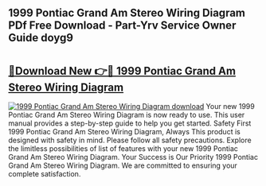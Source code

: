 ## 1999 Pontiac Grand Am Stereo Wiring Diagram PDf Free Download - Part-Yrv Service Owner Guide doyg9

# <h2><a href="http://dfhxaw.blite.top/?on=1999+Pontiac+Grand+Am+Stereo+Wiring+Diagram">🔗Download New 👉🔴 1999 Pontiac Grand Am Stereo Wiring Diagram</a></h2>

[![1999 Pontiac Grand Am Stereo Wiring Diagram download](https://i.imgur.com/lujVjoI.png)](http://dfhxaw.blite.top/?on=1999+Pontiac+Grand+Am+Stereo+Wiring+Diagram)
Your new 1999 Pontiac Grand Am Stereo Wiring Diagram is now ready to use. This user manual provides a step-by-step guide to help you get started. Safety First 1999 Pontiac Grand Am Stereo Wiring Diagram, Always This product is designed with safety in mind. Please follow all safety precautions. Explore the limitless possibilities of list of features with your new 1999 Pontiac Grand Am Stereo Wiring Diagram. Your Success is Our Priority 1999 Pontiac Grand Am Stereo Wiring Diagram. We are committed to ensuring your complete satisfaction.
